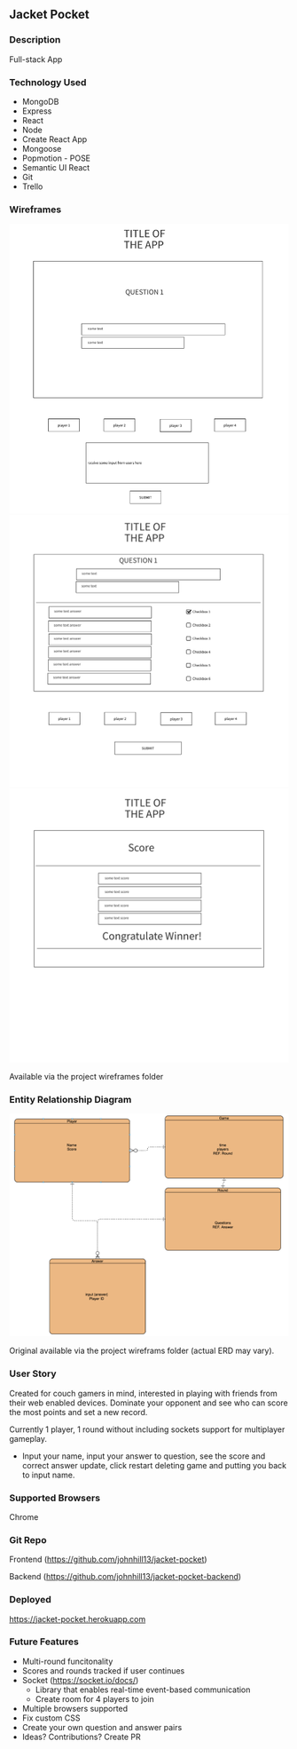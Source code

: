 
## Jacket Pocket

### Description

Full-stack App

### Technology Used

- MongoDB
- Express
- React
- Node
- Create React App 
- Mongoose
- Popmotion - POSE
- Semantic UI React
- Git
- Trello

### Wireframes

![1](./wireframes/home.png)
![2](./wireframes/select.png)
![3](./wireframes/winner.png)

Available via the project wireframes folder

### Entity Relationship Diagram

![4](./wireframes/jacket-pocket-erd.png)

Original available via the project wireframs folder (actual ERD may vary).

### User Story

Created for couch gamers in mind, interested in playing with friends from their web enabled devices. Dominate your opponent and see who can score the most points and set a new record.

Currently 1 player, 1 round without including sockets support for multiplayer gameplay.
- Input your name, input your answer to question, see the score and correct answer update, click restart deleting game and putting you back to input name.

### Supported Browsers

Chrome

### Git Repo 

Frontend (https://github.com/johnhill13/jacket-pocket)

Backend (https://github.com/johnhill13/jacket-pocket-backend)

### Deployed

https://jacket-pocket.herokuapp.com

### Future Features

- Multi-round funcitonality
- Scores and rounds tracked if user continues
- Socket (https://socket.io/docs/)
    - Library that enables real-time event-based communication
    - Create room for 4 players to join
- Multiple browsers supported
- Fix custom CSS
- Create your own question and answer pairs
- Ideas? Contributions? Create PR
